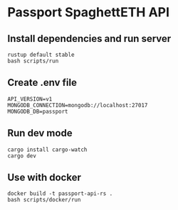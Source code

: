 # Passport SpaghettETH API

## Install dependencies and run server

```
rustup default stable
bash scripts/run
```

## Create .env file

```
API_VERSION=v1
MONGODB_CONNECTION=mongodb://localhost:27017
MONGODB_DB=passport
```

## Run dev mode

```
cargo install cargo-watch
cargo dev
```

## Use with docker

```
docker build -t passport-api-rs .
bash scripts/docker/run
```